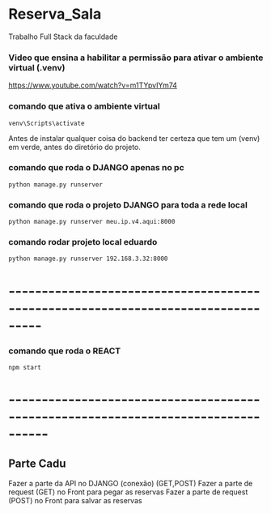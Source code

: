 # Reserva_Sala
Trabalho Full Stack da faculdade


### Video que ensina a habilitar a permissão para ativar o ambiente virtual (.venv)
https://www.youtube.com/watch?v=m1TYpvIYm74

### comando que ativa o ambiente virtual
`venv\Scripts\activate`
<br>

Antes de instalar qualquer coisa do backend ter certeza que tem um (venv) em verde, antes do diretório do projeto.

### comando que roda o DJANGO apenas no pc
`python manage.py runserver`

### comando que roda o projeto DJANGO para toda a rede local
`python manage.py runserver meu.ip.v4.aqui:8000`

### comando rodar projeto local eduardo
`python manage.py runserver 192.168.3.32:8000`

# ---------------------------------------------------------------------------------

### comando que roda o REACT

`npm start`

# ----------------------------------------------------------------------------------

## Parte Cadu

Fazer a parte da API no DJANGO (conexão) (GET,POST)
Fazer a parte de request (GET) no Front para pegar as reservas
Fazer a parte de request (POST) no Front para salvar as reservas
